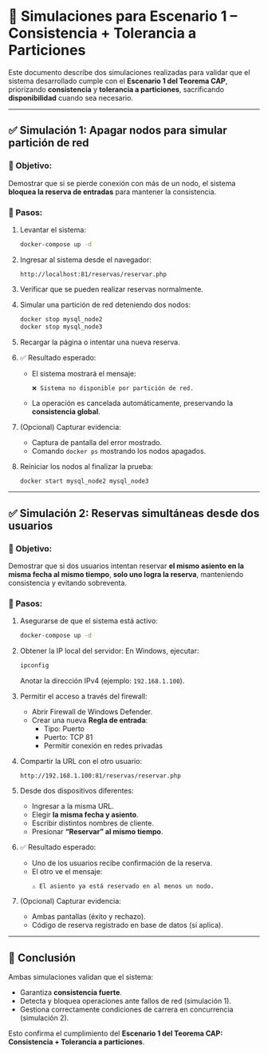 
# 🧪 Simulaciones para Escenario 1 – Consistencia + Tolerancia a Particiones

Este documento describe dos simulaciones realizadas para validar que el sistema desarrollado cumple con el **Escenario 1 del Teorema CAP**, priorizando **consistencia** y **tolerancia a particiones**, sacrificando **disponibilidad** cuando sea necesario.

---

## ✅ Simulación 1: Apagar nodos para simular partición de red

### 🎯 Objetivo:
Demostrar que si se pierde conexión con más de un nodo, el sistema **bloquea la reserva de entradas** para mantener la consistencia.

### 🔧 Pasos:

1. Levantar el sistema:
   ```bash
   docker-compose up -d
   ```

2. Ingresar al sistema desde el navegador:
   ```
   http://localhost:81/reservas/reservar.php
   ```

3. Verificar que se pueden realizar reservas normalmente.

4. Simular una partición de red deteniendo dos nodos:
   ```bash
   docker stop mysql_node2
   docker stop mysql_node3
   ```

5. Recargar la página o intentar una nueva reserva.

6. ✅ Resultado esperado:
    - El sistema mostrará el mensaje:
      ```
      ❌ Sistema no disponible por partición de red.
      ```
    - La operación es cancelada automáticamente, preservando la **consistencia global**.

7. (Opcional) Capturar evidencia:
    - Captura de pantalla del error mostrado.
    - Comando `docker ps` mostrando los nodos apagados.

8. Reiniciar los nodos al finalizar la prueba:
   ```bash
   docker start mysql_node2 mysql_node3
   ```

---

## ✅ Simulación 2: Reservas simultáneas desde dos usuarios

### 🎯 Objetivo:
Demostrar que si dos usuarios intentan reservar **el mismo asiento en la misma fecha al mismo tiempo**, **solo uno logra la reserva**, manteniendo consistencia y evitando sobreventa.

### 🔧 Pasos:

1. Asegurarse de que el sistema está activo:
   ```bash
   docker-compose up -d
   ```

2. Obtener la IP local del servidor:
   En Windows, ejecutar:
   ```bash
   ipconfig
   ```
   Anotar la dirección IPv4 (ejemplo: `192.168.1.100`).

3. Permitir el acceso a través del firewall:
    - Abrir Firewall de Windows Defender.
    - Crear una nueva **Regla de entrada**:
        - Tipo: Puerto
        - Puerto: TCP 81
        - Permitir conexión en redes privadas

4. Compartir la URL con el otro usuario:
   ```
   http://192.168.1.100:81/reservas/reservar.php
   ```

5. Desde dos dispositivos diferentes:
    - Ingresar a la misma URL.
    - Elegir **la misma fecha y asiento**.
    - Escribir distintos nombres de cliente.
    - Presionar **“Reservar” al mismo tiempo**.

6. ✅ Resultado esperado:
    - Uno de los usuarios recibe confirmación de la reserva.
    - El otro ve el mensaje:
      ```
      ⚠️ El asiento ya está reservado en al menos un nodo.
      ```

7. (Opcional) Capturar evidencia:
    - Ambas pantallas (éxito y rechazo).
    - Código de reserva registrado en base de datos (si aplica).

---

## 📌 Conclusión

Ambas simulaciones validan que el sistema:
- Garantiza **consistencia fuerte**.
- Detecta y bloquea operaciones ante fallos de red (simulación 1).
- Gestiona correctamente condiciones de carrera en concurrencia (simulación 2).

Esto confirma el cumplimiento del **Escenario 1 del Teorema CAP: Consistencia + Tolerancia a particiones**.
